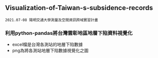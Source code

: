 ## Visualization-of-Taiwan-s-subsidence-records
`2021.07-08 陽明交通大學測量及空間資訊跨域實習計畫`
### 利用python-pandas將台灣雲彰地區地層下陷資料視覺化
* excel檔是台灣各測站的地層下陷數據
* png為將各測站地層下陷數據視覺化之圖
